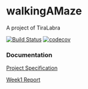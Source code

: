 # walkingAMaze
A project of TiraLabra

[![Build Status](https://travis-ci.org/yumoL/walkingAMaze.svg?branch=master)](https://travis-ci.org/yumoL/walkingAMaze)
[![codecov](https://codecov.io/gh/yumoL/walkingAMaze/branch/master/graph/badge.svg)](https://codecov.io/gh/yumoL/walkingAMaze)

### Documentation

[Project Specification](https://github.com/yumoL/walkingAMaze/blob/master/documentation/Project_specification.md)

[Week1 Report](https://github.com/yumoL/walkingAMaze/blob/master/documentation/Weekly_reports/Weekly_report1.md)
